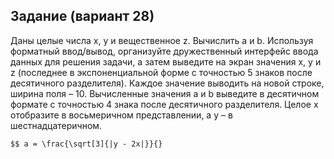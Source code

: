 ## Задание (вариант 28)
Даны целые числа x, y и вещественное z. Вычислить a и b.
Используя форматный ввод/вывод, организуйте дружественный интерфейс ввода данных для решения задачи, а затем выведите на экран значения x, y и z (последнее в экспоненциальной форме с точностью 5 знаков после десятичного разделителя). Каждое значение выводить на новой строке, ширина поля – 10.
Вычисленные значения a и b выведите в десятичном формате с точностью 4 знака после десятичного разделителя. Целое x отобразите в восьмеричном представлении, а y – в шестнадцатеричном.
```
$$ a = \frac{\sqrt[3]{|y - 2x|}}{}
```
